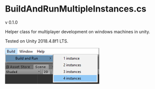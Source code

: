 # BuildAndRunMultipleInstances.cs

v 0.1.0

Helper class for multiplayer development on windows machines in unity.

Tested on Unity 2018.4.8f1 LTS.

![alt text](https://raw.githubusercontent.com/Zaimatsu/unity-BuildAndRunMultipleInstances/master/build_window_readme.png)
